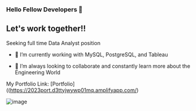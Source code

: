 ### Hello Fellow Developers 👋

## Let's work together!!

Seeking full time Data Analyst position 

- 🔭 I’m currently working with MySQL, PostgreSQL, and Tableau

- 👯 I’m always looking to collaborate and constantly learn more about the Engineering World


My Portfolio Link: [Portfolio]((https://2023port.d3ttyjwywp01mq.amplifyapp.com/)

 

![image](https://user-images.githubusercontent.com/86543368/193711164-7d32bac8-9839-4888-be4b-e67bd6ed7053.png)

